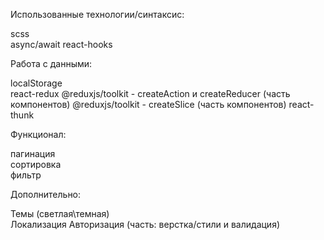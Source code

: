 Использованные технологии/синтаксис:

scss	
async/await	
react-hooks	

Работа с данными:	

localStorage	
react-redux	
@reduxjs/toolkit - createAction и createReducer	(часть компонентов)
@reduxjs/toolkit - createSlice (часть компонентов)
react-thunk	

Функционал:

пагинация	
сортировка	
фильтр	

Дополнительно:	

Темы (светлая\темная)	
Локализация	
Авторизация	(часть: верстка/стили и валидация)